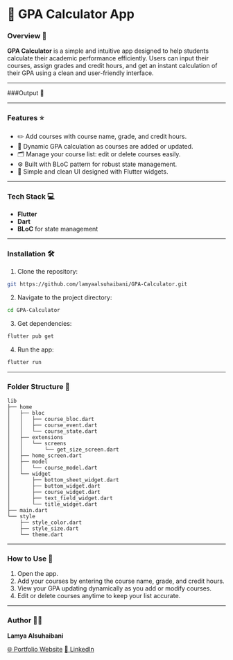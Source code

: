 # 📘 GPA Calculator App

### Overview 👀

**GPA Calculator** is a simple and intuitive app designed to help students calculate their academic performance efficiently. Users can input their courses, assign grades and credit hours, and get an instant calculation of their GPA using a clean and user-friendly interface.

---

###Output 📱


---

### Features ⭐️

* ✏️ Add courses with course name, grade, and credit hours.
* 🔢 Dynamic GPA calculation as courses are added or updated.
* 🗂️ Manage your course list: edit or delete courses easily.
* ⚙️ Built with BLoC pattern for robust state management.
* 🎨 Simple and clean UI designed with Flutter widgets.

---

### Tech Stack 💻

* **Flutter**
* **Dart**
* **BLoC** for state management

---

### Installation 🛠️

1. Clone the repository:

```bash
git https://github.com/lamyaalsuhaibani/GPA-Calculator.git
```

2. Navigate to the project directory:

```bash
cd GPA-Calculator
```

3. Get dependencies:

```bash
flutter pub get
```

4. Run the app:

```bash
flutter run
```

---

### Folder Structure 🔨

```
lib
├── home
│   ├── bloc
│   │   ├── course_bloc.dart
│   │   ├── course_event.dart
│   │   └── course_state.dart
│   ├── extensions
│   │   └── screens
│   │       └── get_size_screen.dart
│   ├── home_screen.dart
│   ├── model
│   │   └── course_model.dart
│   └── widget
│       ├── bottom_sheet_widget.dart
│       ├── buttom_widget.dart
│       ├── course_widget.dart
│       ├── text_field_widget.dart
│       └── title_widget.dart
├── main.dart
└── style
    ├── style_color.dart
    ├── style_size.dart
    └── theme.dart
```

---

### How to Use 📲

1. Open the app.
2. Add your courses by entering the course name, grade, and credit hours.
3. View your GPA updating dynamically as you add or modify courses.
4. Edit or delete courses anytime to keep your list accurate.


---

### Author 👩‍💻

**Lamya Alsuhaibani**

[🌐 Portfolio Website](https://picayune-mouth-ade.notion.site/Lamya-Alsuhaibani-310c29eda5ba40638fa895968d3f630d)
[💼 LinkedIn](https://www.linkedin.com/in/lamya-a-alsuhaibani/)


